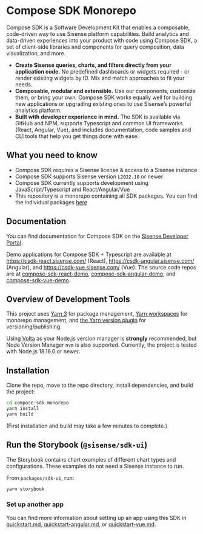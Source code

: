 # Compose SDK Monorepo

Compose SDK is a Software Development Kit that enables a composable, code-driven way to use Sisense platform capabilities. Build analytics and data-driven experiences into your product with code using Compose SDK, a set of client-side libraries and components for query composition, data visualization, and more.

- **Create Sisense queries, charts, and filters directly from your application code.** No predefined dashboards or widgets required - or render existing widgets by ID. Mix and match approaches to fit your needs.
- **Composable, modular and extensible.** Use our components, customize them, or bring your own. Compose SDK works equally well for building new applications or upgrading existing ones to use Sisense’s powerful analytics platform.
- **Built with developer experience in mind.** The SDK is available via GitHub and NPM, supports Typescript and common UI frameworks (React, Angular, Vue), and includes documentation, code samples and CLI tools that help you get things done with ease.

## What you need to know

- Compose SDK requires a Sisense license & access to a Sisense instance
- Compose SDK supports Sisense version `L2022.10` or newer
- Compose SDK currently supports development using JavaScript/Typescript and React/Angular/Vue
- This repository is a monorepo containing all SDK packages. You can find the individual packages [here](https://www.npmjs.com/search?q=%40sisense%2Fsdk)

## Documentation

You can find documentation for Compose SDK on the [Sisense Developer Portal](https://sisense.dev).

Demo applications for Compose SDK + Typescript are available at https://csdk-react.sisense.com/ (React), https://csdk-angular.sisense.com/ (Angular), and
https://csdk-vue.sisense.com/ (Vue). The source code repos are at [compose-sdk-react-demo](https://github.com/sisense/compose-sdk-react-demo),
[compose-sdk-angular-demo](https://github.com/sisense/compose-sdk-angular-demo), and [compose-sdk-vue-demo](https://github.com/sisense/compose-sdk-vue-demo).

## Overview of Development Tools

This project uses [Yarn 3](https://github.com/yarnpkg/berry) for package management,
[Yarn workspaces](https://yarnpkg.com/features/workspaces) for monorepo management,
and [the Yarn version plugin](https://yarnpkg.com/features/release-workflow) for versioning/publishing.

Using [Volta](https://docs.volta.sh/guide/getting-started) as
your Node.js version manager is **strongly** recommended, but Node Version Manager `nvm` is also supported.
Currently, the project is tested with Node.js 18.16.0 or newer.

## Installation

Clone the repo, move to the repo directory, install dependencies, and build the project:

```sh
cd compose-sdk-monorepo
yarn install
yarn build
```

(First installation and build may take a few minutes to complete.)

## Run the Storybook (`@sisense/sdk-ui`)

The Storybook contains chart examples of different chart types and configurations.
These examples do not need a Sisense instance to run.

From `packages/sdk-ui`, run:

```sh
yarn storybook
```

### Set up another app

You can find more information about setting up an app using this SDK in [quickstart.md](./docs-md/sdk/quickstart.md), [quickstart-angular.md](./docs-md/sdk/quickstart-angular.md), or [quickstart-vue.md](./docs-md/sdk/quickstart-vue.md).
